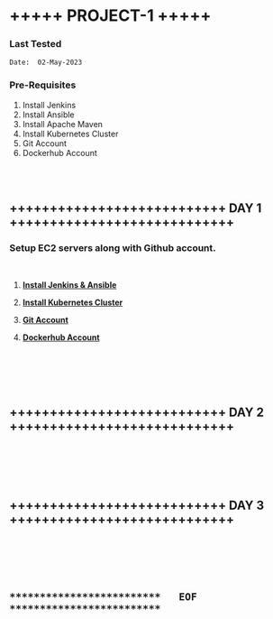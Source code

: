 # +++++ PROJECT-1 +++++

### Last Tested
```
Date:  02-May-2023
```

### Pre-Requisites
1. Install Jenkins
1. Install Ansible
1. Install Apache Maven
1. Install Kubernetes Cluster
1. Git Account
1. Dockerhub Account

<br/>
<br/>

## +++++++++++++++++++++++++++ DAY 1 ++++++++++++++++++++++++++++

### Setup EC2 servers along with Github account.

<br/>

1. **[Install Jenkins & Ansible ](https://github.com/sunnydevops2022/DevOps/blob/master/ubuntu/devops_real_time_project/project_1/jenkins_ansible_installation_p1.md)**

1. **[Install Kubernetes Cluster](https://github.com/sunnydevops2022/DevOps/blob/master/ubuntu/devops_real_time_project/project_1/kubernetes_installation_p1.md)**

1. **[Git Account](https://github.com/)**

1. **[Dockerhub Account](https://hub.docker.com/)**


<br/>
<br/>
<br/>
<br/>

## +++++++++++++++++++++++++++ DAY 2 ++++++++++++++++++++++++++++



<br/>
<br/>
<br/>
<br/>

## +++++++++++++++++++++++++++ DAY 3 ++++++++++++++++++++++++++++



<br/>
<br/>
<br/>
<br/>

## `*************************   EOF   *************************`